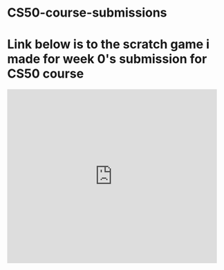 # CS50-course-submissions
# Link below is to the scratch game i made for week 0's submission for CS50 course
<iframe src="https://scratch.mit.edu/projects/654802963/embed" allowtransparency="true" width="485" height="402" frameborder="0" scrolling="no" allowfullscreen></iframe>
